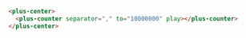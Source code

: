 ```html [template]
<plus-center>
  <plus-counter separator="," to="10000000" play></plus-counter>
</plus-center>
```
